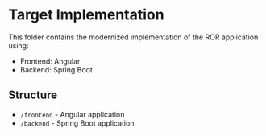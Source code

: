 # Target Implementation

This folder contains the modernized implementation of the ROR application using:
- Frontend: Angular
- Backend: Spring Boot

## Structure
- `/frontend` - Angular application
- `/backend` - Spring Boot application